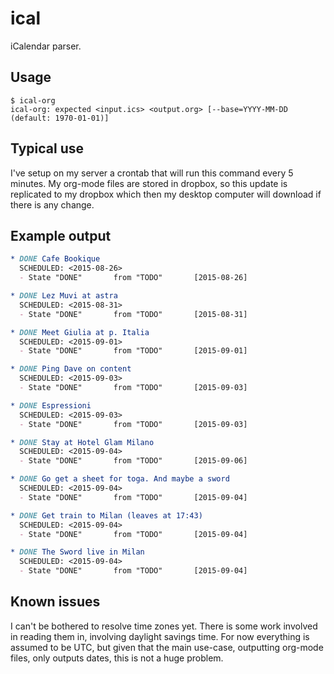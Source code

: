 # ical

iCalendar parser.

## Usage

    $ ical-org
    ical-org: expected <input.ics> <output.org> [--base=YYYY-MM-DD (default: 1970-01-01)]

## Typical use

I've setup on my server a crontab that will run this command every 5
minutes. My org-mode files are stored in dropbox, so this update is
replicated to my dropbox which then my desktop computer will download
if there is any change.

## Example output

``` org
* DONE Cafe Bookique
  SCHEDULED: <2015-08-26>
  - State "DONE"       from "TODO"       [2015-08-26]

* DONE Lez Muvi at astra
  SCHEDULED: <2015-08-31>
  - State "DONE"       from "TODO"       [2015-08-31]

* DONE Meet Giulia at p. Italia
  SCHEDULED: <2015-09-01>
  - State "DONE"       from "TODO"       [2015-09-01]

* DONE Ping Dave on content
  SCHEDULED: <2015-09-03>
  - State "DONE"       from "TODO"       [2015-09-03]

* DONE Espressioni
  SCHEDULED: <2015-09-03>
  - State "DONE"       from "TODO"       [2015-09-03]

* DONE Stay at Hotel Glam Milano
  SCHEDULED: <2015-09-04>
  - State "DONE"       from "TODO"       [2015-09-06]

* DONE Go get a sheet for toga. And maybe a sword
  SCHEDULED: <2015-09-04>
  - State "DONE"       from "TODO"       [2015-09-04]

* DONE Get train to Milan (leaves at 17:43)
  SCHEDULED: <2015-09-04>
  - State "DONE"       from "TODO"       [2015-09-04]

* DONE The Sword live in Milan
  SCHEDULED: <2015-09-04>
  - State "DONE"       from "TODO"       [2015-09-04]

```

## Known issues

I can't be bothered to resolve time zones yet. There is some work
involved in reading them in, involving daylight savings time. For now
everything is assumed to be UTC, but given that the main use-case,
outputting org-mode files, only outputs dates, this is not a huge
problem.
